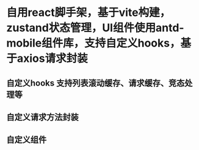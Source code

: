 # 自用react脚手架，基于vite构建，zustand状态管理，UI组件使用antd-mobile组件库，支持自定义hooks，基于axios请求封装
## 自定义hooks 支持列表滚动缓存、请求缓存、竞态处理等
## 自定义请求方法封装 
## 自定义组件 